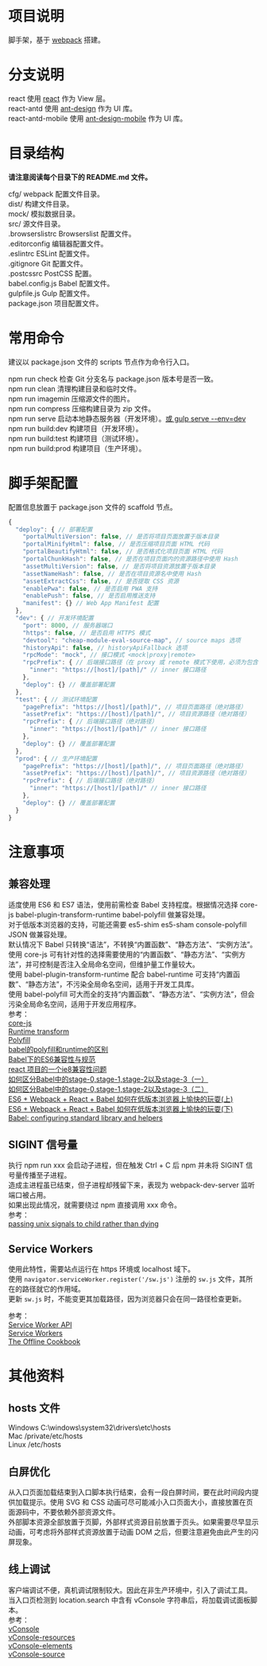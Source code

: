 # 项目说明

脚手架，基于 [webpack](https://github.com/webpack/webpack) 搭建。  

# 分支说明

react 使用 [react](https://github.com/facebook/react) 作为 View 层。  
react-antd 使用 [ant-design](https://github.com/ant-design/ant-design) 作为 UI 库。  
react-antd-mobile 使用 [ant-design-mobile](https://github.com/ant-design/ant-design-mobile) 作为 UI 库。  

# 目录结构

**请注意阅读每个目录下的 README.md 文件。**  

cfg/ webpack 配置文件目录。  
dist/ 构建文件目录。  
mock/ 模拟数据目录。  
src/ 源文件目录。  
.browserslistrc Browserslist 配置文件。  
.editorconfig 编辑器配置文件。  
.eslintrc ESLint 配置文件。  
.gitignore Git 配置文件。  
.postcssrc PostCSS 配置。  
babel.config.js Babel 配置文件。  
gulpfile.js Gulp 配置文件。  
package.json 项目配置文件。  

# 常用命令

建议以 package.json 文件的 scripts 节点作为命令行入口。  

npm run check 检查 Git 分支名与 package.json 版本号是否一致。  
npm run clean 清理构建目录和临时文件。  
npm run imagemin 压缩源文件的图片。  
npm run compress 压缩构建目录为 zip 文件。  
npm run serve 启动本地静态服务器（开发环境）。[或 gulp serve --env=dev](#sigint-信号量)  
npm run build:dev 构建项目（开发环境）。  
npm run build:test 构建项目（测试环境）。  
npm run build:prod 构建项目（生产环境）。  

# 脚手架配置

配置信息放置于 package.json 文件的 scaffold 节点。  
```javascript
{
  "deploy": { // 部署配置
    "portalMultiVersion": false, // 是否将项目页面放置于版本目录
    "portalMinifyHtml": false, // 是否压缩项目页面 HTML 代码
    "portalBeautifyHtml": false, // 是否格式化项目页面 HTML 代码
    "portalChunkHash": false, // 是否在项目页面内的资源路径中使用 Hash
    "assetMultiVersion": false, // 是否将项目资源放置于版本目录
    "assetNameHash": false, // 是否在项目资源名中使用 Hash
    "assetExtractCss": false, // 是否提取 CSS 资源
    "enablePwa": false, // 是否启用 PWA 支持
    "enablePush": false, // 是否启用推送支持
    "manifest": {} // Web App Manifest 配置
  },
  "dev": { // 开发环境配置
    "port": 8000, // 服务器端口
    "https": false, // 是否启用 HTTPS 模式
    "devtool": "cheap-module-eval-source-map", // source maps 选项
    "historyApi": false, // historyApiFallback 选项
    "rpcMode": "mock", // 接口模式 <mock|proxy|remote>
    "rpcPrefix": { // 后端接口路径（在 proxy 或 remote 模式下使用，必须为包含协议和域名的绝对路径）
      "inner": "https://[host]/[path]/" // inner 接口路径
    },
    "deploy": {} // 覆盖部署配置
  },
  "test": { // 测试环境配置
    "pagePrefix": "https://[host]/[path]/", // 项目页面路径（绝对路径）
    "assetPrefix": "https://[host]/[path]/", // 项目资源路径（绝对路径）
    "rpcPrefix": { // 后端接口路径（绝对路径）
      "inner": "https://[host]/[path]/" // inner 接口路径
    },
    "deploy": {} // 覆盖部署配置
  },
  "prod": { // 生产环境配置
    "pagePrefix": "https://[host]/[path]/", // 项目页面路径（绝对路径）
    "assetPrefix": "https://[host]/[path]/", // 项目资源路径（绝对路径）
    "rpcPrefix": { // 后端接口路径（绝对路径）
      "inner": "https://[host]/[path]/" // inner 接口路径
    },
    "deploy": {} // 覆盖部署配置
  }
}
```

# 注意事项

## 兼容处理

适度使用 ES6 和 ES7 语法，使用前需检查 Babel 支持程度。根据情况选择 core-js babel-plugin-transform-runtime babel-polyfill 做兼容处理。  
对于低版本浏览器的支持，可能还需要 es5-shim es5-sham console-polyfill JSON 做兼容处理。  
默认情况下 Babel 只转换“语法”，不转换“内置函数”、“静态方法”、“实例方法”。  
使用 core-js 可有针对性的选择需要使用的“内置函数”、“静态方法”、“实例方法”，并可控制是否注入全局命名空间，但维护量工作量较大。  
使用 babel-plugin-transform-runtime 配合 babel-runtime 可支持“内置函数”、“静态方法”，不污染全局命名空间，适用于开发工具库。  
使用 babel-polyfill 可大而全的支持“内置函数”、“静态方法”、“实例方法”，但会污染全局命名空间，适用于开发应用程序。  
参考：  
[core-js](https://github.com/zloirock/core-js)  
[Runtime transform](http://babeljs.io/docs/plugins/transform-runtime/)  
[Polyfill](http://babeljs.io/docs/usage/polyfill/)  
[babel的polyfill和runtime的区别](https://segmentfault.com/q/1010000005596587)  
[Babel下的ES6兼容性与规范](http://imweb.io/topic/561f9352883ae3ed25e400f5)  
[react 项目的一个ie8兼容性问题](http://www.aliued.com/?p=3240)  
[如何区分Babel中的stage-0,stage-1,stage-2以及stage-3（一）](http://www.cnblogs.com/flyingzl/p/5501247.html)  
[如何区分Babel中的stage-0,stage-1,stage-2以及stage-3（二）](http://www.cnblogs.com/flyingzl/p/5504203.html)  
[ES6 + Webpack + React + Babel 如何在低版本浏览器上愉快的玩耍(上)](https://yq.aliyun.com/articles/59107)  
[ES6 + Webpack + React + Babel 如何在低版本浏览器上愉快的玩耍(下)](https://yq.aliyun.com/articles/60724)  
[Babel: configuring standard library and helpers](https://leanpub.com/setting-up-es6/read#ch_babel-helpers-standard-library)  

## SIGINT 信号量

执行 npm run xxx 会启动子进程，但在触发 Ctrl + C 后 npm 并未将 SIGINT 信号量传播至子进程。  
造成主进程虽已结束，但子进程却残留下来，表现为 webpack-dev-server 监听端口被占用。  
如果出现此情况，就需要绕过 npm 直接调用 xxx 命令。  
参考：  
[passing unix signals to child rather than dying](https://github.com/npm/npm/issues/4603)  

## Service Workers

使用此特性，需要站点运行在 https 环境或 localhost 域下。  
使用 ```navigator.serviceWorker.register('/sw.js')``` 注册的 ```sw.js``` 文件，其所在的路径就它的作用域。  
更新 ```sw.js``` 时，不能变更其加载路径，因为浏览器只会在同一路径检查更新。  

参考：  
[Service Worker API](https://developer.mozilla.org/en-US/docs/Web/API/Service_Worker_API)  
[Service Workers](https://developers.google.com/web/fundamentals/primers/service-workers/)  
[The Offline Cookbook](https://developers.google.com/web/fundamentals/instant-and-offline/offline-cookbook/)  

# 其他资料

## hosts 文件
Windows C:\windows\system32\drivers\etc\hosts  
Mac /private/etc/hosts  
Linux /etc/hosts  

## 白屏优化

从入口页面加载结束到入口脚本执行结束，会有一段白屏时间，要在此时间段内提供加载提示。使用 SVG 和 CSS 动画可尽可能减小入口页面大小，直接放置在页面源码中，不要依赖外部资源文件。  
外部脚本资源全部放置于页脚，外部样式资源目前放置于页头。如果需要尽早显示动画，可考虑将外部样式资源放置于动画 DOM 之后，但要注意避免由此产生的闪屏现象。  

## 线上调试

客户端调试不便，真机调试限制较大。因此在非生产环境中，引入了调试工具。  
当入口页检测到 location.search 中含有 vConsole 字符串后，将加载调试面板脚本。  
参考：  
[vConsole](https://github.com/WechatFE/vConsole)  
[vConsole-resources](https://github.com/WechatFE/vConsole-resources)  
[vConsole-elements](https://github.com/WechatFE/vConsole-elements)  
[vConsole-source](https://github.com/WechatFE/vConsole-source)  
